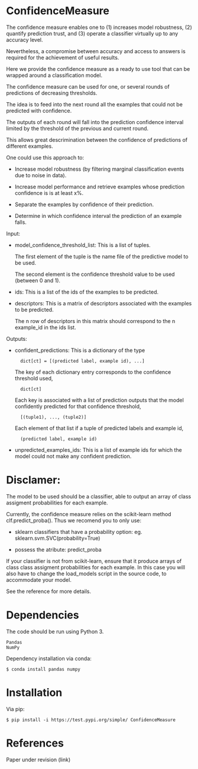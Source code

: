 # ConfidenceMeasure

The confidence measure enables one to (1) increases model robustness, (2) quantify prediction trust, and (3) operate a classifier virtually up to any accuracy level. 

Nevertheless, a compromise between accuracy and access to answers is required for the achievement of useful results.

Here we provide the confidence measure as a ready to use tool that can be wrapped around a classification model.

The confidence measure can be used for one, or several rounds of predictions of decreasing thresholds.

The idea is to feed into the next round all the examples that could not be predicted with confidence.

The outputs of each round will fall into the prediction confidence interval limited by the threshold of the previous and current round.

This allows great descrimination between the confidence of predictions of different examples.

One could use this approach to:

- Increase model robustness (by filtering marginal classification events due to noise in data).
    
- Increase model performance and retrieve examples whose prediction confidence is is at least x%.
    
- Separate the examples by confidence of their prediction.
    
- Determine in which confidence interval the prediction of an example falls.


Input:
- model_confidence_threshold_list: 
    This is a list of tuples. 
    
    The first element of the tuple is the name file of the predictive model to be used.
    
    The second element is the confidence threshold value to be used (between 0 and 1).

- ids:
    This is a list of the ids of the examples to be predicted.

- descriptors:
    This is a matrix of descriptors associated with the examples to be predicted. 
    
    The n row of descriptors in this matrix should correspond to the n example_id in the ids list.
    

Outputs:
- confident_predictions:
    This is a dictionary of the type 
    
        dict[ct] = [(predicted label, example id), ...]
    
    The key of each dictionary entry corresponds to the confidence threshold used, 
    
        dict[ct]
    
    Each key is associated with a list of prediction outputs that the model confidently predicted for that confidence threshold,
    
        [(tuple1), ..., (tuple2)]
    
    Each element of that list if a tuple of predicted labels and example id, 
    
        (predicted label, example id)

- unpredicted_examples_ids:
    This is a list of example ids for which the model could not make any confident prediction.


# Disclamer:

The model to be used should be a classifier, able to output an array of class assigment probabilities for each example.

Currently, the confidence measure relies on the scikit-learn method clf.predict_proba(). Thus we recomend you to only use:

   - sklearn classifiers that have a probability option: eg. sklearn.svm.SVC(probability=True)
   
   - possess the atribute: predict_proba

If your classifier is not from scikit-learn, ensure that it produce arrays of class class assigment probabilities for each example. In this case you will also have to change the load_models script in the source code, to accommodate your model.

See the reference for more details.


# Dependencies

The code should be run using Python 3.

    Pandas
    NumPy

Dependency installation via conda:

    $ conda install pandas numpy
	
# Installation

Via pip: 

	$ pip install -i https://test.pypi.org/simple/ ConfidenceMeasure


# References

Paper under revision (link)
